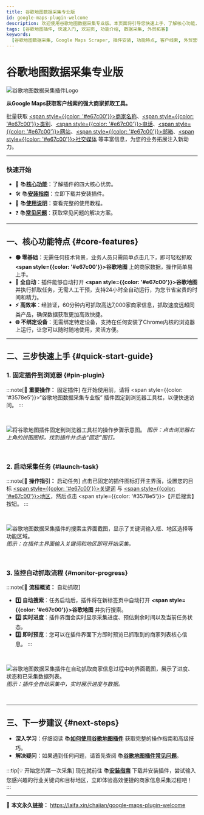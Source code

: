 ```yaml
---
title: 谷歌地图数据采集专业版
id: google-maps-plugin-welcome
description: 欢迎使用谷歌地图数据采集专业版。本页面将引导您快速上手，了解核心功能，并开始您的第一次商家信息采集任务，助力外贸业务拓展。
tags: [谷歌地图插件, 快速入门, 欢迎页, 功能介绍, 数据采集, 外贸拓客]
keywords:
  [谷歌地图数据采集, Google Maps Scraper, 插件安装, 功能特点, 客户线索, 外贸营销工具, 来发信, 欢迎]
---
```


# 谷歌地图数据采集专业版

![谷歌地图数据采集插件Logo](https://doc.laifa.xin/lfx-logo.png)

**从Google Maps获取客户线索的强大商家抓取工具。**

批量获取 <u><span style={{color: '#e67c00'}}>商家名称</span></u>、<u><span style={{color: '#e67c00'}}>类别</span></u>、<u><span style={{color: '#e67c00'}}>电话</span></u>、<u><span style={{color: '#e67c00'}}>网站</span></u>、<u><span style={{color: '#e67c00'}}>邮箱</span></u>、<u><span style={{color: '#e67c00'}}>社交媒体</span></u> 等丰富信息，为您的业务拓展注入新动力。

---

### 快速开始

- 🚀 📚[**核心功能**](#core-features)：了解插件的四大核心优势。
- 🛠️ 📚[**安装指南**](./how-to-install-google-maps-plugin)：立即下载并安装插件。
- 📖 📚[**使用说明**](./how-to-use-google-maps-plugin)：查看完整的使用教程。
- ❓ 📚[**常见问题**](./google-maps-plugin-faq)：获取常见问题的解决方案。

---

## 一、核心功能特点 {#core-features}

- **🟢 零基础**：无需任何技术背景，业务人员只需简单点击几下，即可轻松抓取 **<span style={{color: '#e67c00'}}>谷歌地图</span>** 上的商家数据，操作简单易上手。
- **🤖 全自动**：插件能够自动打开 **<span style={{color: '#e67c00'}}>谷歌地图</span>** 并执行抓取任务，无需人工干预，支持24小时全自动运行，为您节省宝贵的时间和精力。
- **⚡ 高效率**：经验证，60分钟内可抓取高达7,000家商家信息，抓取速度远超同类产品，确保数据获取更加高效快捷。
- **🌐 不绑定设备**：无需绑定特定设备，支持在任何安装了Chrome内核的浏览器上运行，让您可以随时随地使用，灵活方便。

---

## 二、三步快速上手 {#quick-start-guide}

### 1. 固定插件到浏览器 {#pin-plugin}

:::note[🔔 **重要操作：** 固定插件]
在开始使用前，请将 <span style={{color: '#3578e5'}}>“谷歌地图数据采集专业版”</span> 插件固定到浏览器工具栏，以便快速访问。
:::

<br/>

![将谷歌地图插件固定到浏览器工具栏的操作步骤示意图。](https://cos.files.maozhishi.com/data/web/web-files/img/20240909011133.png)
_图示：点击浏览器右上角的拼图图标，找到插件并点击“固定”图钉。_

<br/>

### 2. 启动采集任务 {#launch-task}

:::note[🔔 **操作指引：** 启动任务]
点击已固定的插件图标打开主界面，设置您的目标 <u><span style={{color: '#e67c00'}}>关键词</span></u> 与 <u><span style={{color: '#e67c00'}}>地区</span></u>，然后点击 <span style={{color: '#3578e5'}}>【开启搜索】</span> 按钮。
:::

<br/>

![谷歌地图数据采集插件的搜索主界面截图，显示了关键词输入框、地区选择等功能区域。](https://cos.files.maozhishi.com/data/web/web-files/img/20240909004816.png)
_图示：在插件主界面输入关键词和地区即可开始采集。_

<br/>

### 3. 监控自动抓取流程 {#monitor-progress}

:::note[🔔 **流程概览：** 自动抓取]

- **1️⃣ 自动搜索**：任务启动后，插件将在新标签页中自动打开 **<span style={{color: '#e67c00'}}>谷歌地图</span>** 并执行搜索。
- **2️⃣ 实时进度**：插件界面会实时显示采集进度、预估剩余时间以及当前任务状态。
- **3️⃣ 即时预览**：您可以在插件界面下方即时预览已抓取到的商家列表核心信息。
  :::

<br/>

![谷歌地图数据采集插件在自动抓取商家信息过程中的界面截图，展示了进度、状态和已采集数据列表。](https://cos.files.maozhishi.com/data/web/web-files/img/20240909022359.png)
_图示：插件全自动采集中，实时展示进度与数据。_

<br/>

---

## 三、下一步建议 {#next-steps}

- **深入学习**：仔细阅读 📚[**如何使用谷歌地图插件**](./how-to-use-google-maps-plugin) 获取完整的操作指南和高级技巧。
- **解决疑问**：如果遇到任何问题，请首先查阅 📚[**谷歌地图插件常见问题**](./google-maps-plugin-faq)。

:::tip[💡 开始您的第一次采集]
现在就前往 📚[**安装指南**](./how-to-install-google-maps-plugin) 下载并安装插件，尝试输入您感兴趣的行业关键词和目标地区，立即体验高效便捷的商家信息采集过程吧！
:::

---

🔗 **本文永久链接：** https://laifa.xin/chajian/google-maps-plugin-welcome
